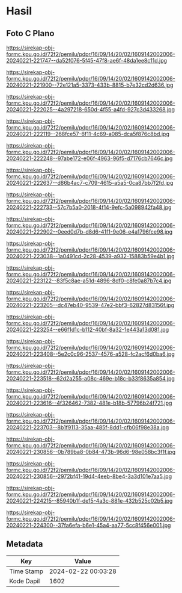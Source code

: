 # Hasil

## Foto C Plano

https://sirekap-obj-formc.kpu.go.id/72f2/pemilu/pdpr/16/09/14/20/02/1609142002006-20240221-221747--da52f076-5f45-47f8-ae6f-48da1ee8c11d.jpg

https://sirekap-obj-formc.kpu.go.id/72f2/pemilu/pdpr/16/09/14/20/02/1609142002006-20240221-221900--72e121a5-3373-433b-8815-b7e32cd2d636.jpg

https://sirekap-obj-formc.kpu.go.id/72f2/pemilu/pdpr/16/09/14/20/02/1609142002006-20240221-222025--4a297218-650d-4f55-a4fd-927c3d433268.jpg

https://sirekap-obj-formc.kpu.go.id/72f2/pemilu/pdpr/16/09/14/20/02/1609142002006-20240221-222119--268fce57-6f11-4c69-a085-dca5f876c8bd.jpg

https://sirekap-obj-formc.kpu.go.id/72f2/pemilu/pdpr/16/09/14/20/02/1609142002006-20240221-222248--97abe172-e06f-4963-96f5-d7176cb7646c.jpg

https://sirekap-obj-formc.kpu.go.id/72f2/pemilu/pdpr/16/09/14/20/02/1609142002006-20240221-222637--d86b4ac7-c709-4615-a5a5-0ca87bb7f2fd.jpg

https://sirekap-obj-formc.kpu.go.id/72f2/pemilu/pdpr/16/09/14/20/02/1609142002006-20240221-222733--57c7b5a0-2018-4f14-9efc-5a098942fa48.jpg

https://sirekap-obj-formc.kpu.go.id/72f2/pemilu/pdpr/16/09/14/20/02/1609142002006-20240221-222902--0eed0d7b-d8d6-41f1-9e06-e4a1796fce98.jpg

https://sirekap-obj-formc.kpu.go.id/72f2/pemilu/pdpr/16/09/14/20/02/1609142002006-20240221-223038--1a0491cd-2c28-4539-a932-15883b59e4b1.jpg

https://sirekap-obj-formc.kpu.go.id/72f2/pemilu/pdpr/16/09/14/20/02/1609142002006-20240221-223122--83f5c8ae-a51d-4896-8df0-c8fe0a87b7c4.jpg

https://sirekap-obj-formc.kpu.go.id/72f2/pemilu/pdpr/16/09/14/20/02/1609142002006-20240221-223205--dc47eb40-9539-47e2-bbf3-62827d83156f.jpg

https://sirekap-obj-formc.kpu.go.id/72f2/pemilu/pdpr/16/09/14/20/02/1609142002006-20240221-223254--e66f1d1c-b112-40bf-8a32-1e443a13d081.jpg

https://sirekap-obj-formc.kpu.go.id/72f2/pemilu/pdpr/16/09/14/20/02/1609142002006-20240221-223408--5e2c0c96-2537-4576-a528-fc2acf6d0ba6.jpg

https://sirekap-obj-formc.kpu.go.id/72f2/pemilu/pdpr/16/09/14/20/02/1609142002006-20240221-223518--62d2a255-a08c-469e-b18c-b33f8635a854.jpg

https://sirekap-obj-formc.kpu.go.id/72f2/pemilu/pdpr/16/09/14/20/02/1609142002006-20240221-223616--4f326462-7382-481e-b18b-57796b24f721.jpg

https://sirekap-obj-formc.kpu.go.id/72f2/pemilu/pdpr/16/09/14/20/02/1609142002006-20240221-223703--8b1f9113-35aa-485f-8dd1-cfb06f98e38a.jpg

https://sirekap-obj-formc.kpu.go.id/72f2/pemilu/pdpr/16/09/14/20/02/1609142002006-20240221-230856--0b789ba8-0b84-473b-96d6-98e058bc3f1f.jpg

https://sirekap-obj-formc.kpu.go.id/72f2/pemilu/pdpr/16/09/14/20/02/1609142002006-20240221-230856--2972bf41-19d4-4eeb-8be4-3a3d101e7aa5.jpg

https://sirekap-obj-formc.kpu.go.id/72f2/pemilu/pdpr/16/09/14/20/02/1609142002006-20240221-224215--85940b1f-de15-4a3c-881e-432b525c02b5.jpg

https://sirekap-obj-formc.kpu.go.id/72f2/pemilu/pdpr/16/09/14/20/02/1609142002006-20240221-224300--37fa6efa-b6e1-45a4-aa77-5cc8f456e001.jpg


## Metadata

| Key        | Value               |
| ---------- | ------------------- |
| Time Stamp | 2024-02-22 00:03:28 |
| Kode Dapil | 1602                |



